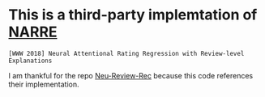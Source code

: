 # This is a third-party implemtation of [NARRE](http://dl.acm.org/citation.cfm?doid=3178876.3186070)
`[WWW 2018] Neural Attentional Rating Regression with Review-level Explanations`

I am thankful for the repo [Neu-Review-Rec](https://github.com/ShomyLiu/Neu-Review-Rec) because this code references their implementation.
